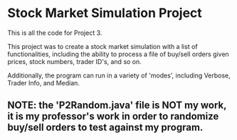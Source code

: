 # Stock Market Simulation Project

This is all the code for Project 3.

This project was to create a stock market simulation with a list of functionalities, including the ability to process a file
of buy/sell orders given prices, stock numbers, trader ID's, and so on. 

Additionally, the program can run in a variety of 'modes', including Verbose, Trader Info, and Median.

## NOTE: the 'P2Random.java' file is NOT my work, it is my professor's work in order to randomize buy/sell orders to test against my program.

